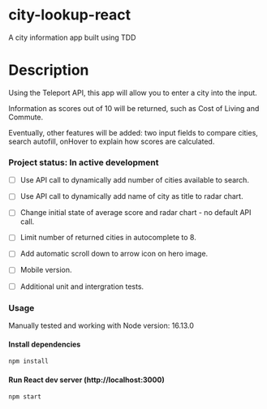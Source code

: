 # city-lookup-react

A city information app built using TDD 

# Description 

Using the Teleport API, this app will allow you to enter a city into the input.

Information as scores out of 10 will be returned, such as Cost of Living and Commute. 

Eventually, other features will be added: two input fields to compare cities, search autofill, onHover to explain how scores are calculated. 



### Project status: In active development
- [ ] Use API call to dynamically add number of cities available to search.
- [ ] Use API call to dynamically add name of city as title to radar chart.
- [ ] Change initial state of average score and radar chart - no default API call.
- [ ] Limit number of returned cities in autocomplete to 8. 
- [ ] Add automatic scroll down to arrow icon on hero image. 
- [ ] Mobile version. 
- [ ] Additional unit and intergration tests.  


### Usage

Manually tested and working with Node version: 16.13.0

#### Install dependencies

```bash
npm install
```
#### Run React dev server (http://localhost:3000)

```bash
npm start
```

